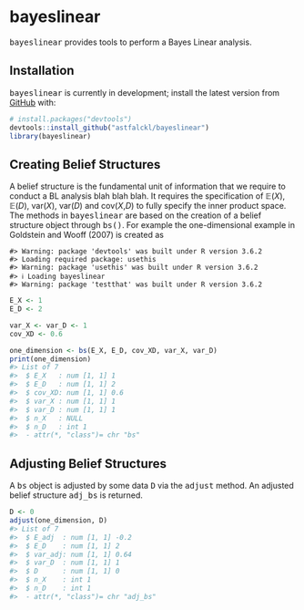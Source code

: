 
<!-- README.md is generated from README.Rmd. Please edit that file -->

# bayeslinear

<!-- badges: start -->
<!-- badges: end -->

<tt>bayeslinear</tt> provides tools to perform a Bayes Linear analysis.

## Installation

<!-- You can install the released version of bayeslinear from [CRAN](https://CRAN.R-project.org) with:
``` r
install.packages("bayeslinear")
``` -->

<tt>bayeslinear</tt> is currently in development; install the latest
version from [GitHub](https://github.com/) with:

``` r
# install.packages("devtools")
devtools::install_github("astfalckl/bayeslinear")
library(bayeslinear)
```

## Creating Belief Structures

A belief structure is the fundamental unit of information that we
require to conduct a BL analysis blah blah blah. It requires the
specification of 𝔼(*X*), 𝔼(*D*), var(*X*), var(*D*) and cov(*X*,*D*) to
fully specify the inner product space. The methods in
<tt>bayeslinear</tt> are based on the creation of a belief structure
object through <tt>bs()</tt>. For example the one-dimensional example in
Goldstein and Wooff (2007) is created as

    #> Warning: package 'devtools' was built under R version 3.6.2
    #> Loading required package: usethis
    #> Warning: package 'usethis' was built under R version 3.6.2
    #> ℹ Loading bayeslinear
    #> Warning: package 'testthat' was built under R version 3.6.2

``` r
E_X <- 1
E_D <- 2

var_X <- var_D <- 1
cov_XD <- 0.6

one_dimension <- bs(E_X, E_D, cov_XD, var_X, var_D)
print(one_dimension)
#> List of 7
#>  $ E_X   : num [1, 1] 1
#>  $ E_D   : num [1, 1] 2
#>  $ cov_XD: num [1, 1] 0.6
#>  $ var_X : num [1, 1] 1
#>  $ var_D : num [1, 1] 1
#>  $ n_X   : NULL
#>  $ n_D   : int 1
#>  - attr(*, "class")= chr "bs"
```

## Adjusting Belief Structures

A <tt>bs</tt> object is adjusted by some data <tt>D</tt> via the
<tt>adjust</tt> method. An adjusted belief structure <tt>adj_bs</tt> is
returned.

``` r
D <- 0
adjust(one_dimension, D)
#> List of 7
#>  $ E_adj  : num [1, 1] -0.2
#>  $ E_D    : num [1, 1] 2
#>  $ var_adj: num [1, 1] 0.64
#>  $ var_D  : num [1, 1] 1
#>  $ D      : num [1, 1] 0
#>  $ n_X    : int 1
#>  $ n_D    : int 1
#>  - attr(*, "class")= chr "adj_bs"
```
